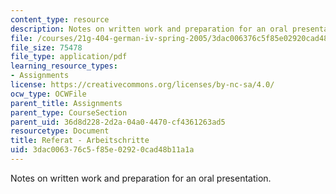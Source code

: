 ```yaml
---
content_type: resource
description: Notes on written work and preparation for an oral presentation.
file: /courses/21g-404-german-iv-spring-2005/3dac006376c5f85e02920cad48b11a1a_MIT21G_404S05_referatarbei.pdf
file_size: 75478
file_type: application/pdf
learning_resource_types:
- Assignments
license: https://creativecommons.org/licenses/by-nc-sa/4.0/
ocw_type: OCWFile
parent_title: Assignments
parent_type: CourseSection
parent_uid: 36d8d228-2d2a-04a0-4470-cf4361263ad5
resourcetype: Document
title: Referat - Arbeitschritte
uid: 3dac0063-76c5-f85e-0292-0cad48b11a1a
---
```

Notes on written work and preparation for an oral presentation.